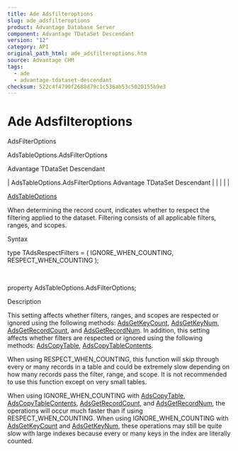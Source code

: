 ```yaml
---
title: Ade Adsfilteroptions
slug: ade_adsfilteroptions
product: Advantage Database Server
component: Advantage TDataSet Descendant
version: "12"
category: API
original_path_html: ade_adsfilteroptions.htm
source: Advantage CHM
tags:
  - ade
  - advantage-tdataset-descendant
checksum: 522c4f4790f2688d79c1c536ab53c5020155b9e3
---
```


# Ade Adsfilteroptions

AdsFilterOptions

AdsTableOptions.AdsFilterOptions

Advantage TDataSet Descendant

| AdsTableOptions.AdsFilterOptions  Advantage TDataSet Descendant |  |  |  |  |

[AdsTableOptions](ade_adstableoptions.md)

When determining the record count, indicates whether to respect the filtering applied to the dataset. Filtering consists of all applicable filters, ranges, and scopes.

Syntax

type TAdsRespectFilters = ( IGNORE\_WHEN\_COUNTING, RESPECT\_WHEN\_COUNTING );

 

property AdsTableOptions.AdsFilterOptions;

Description

This setting affects whether filters, ranges, and scopes are respected or ignored using the following methods: [AdsGetKeyCount](ade_adsgetkeycount.md), [AdsGetKeyNum](ade_adsgetkeynum.md), [AdsGetRecordCount](ade_adsgetrecordcount.md), and [AdsGetRecordNum](ade_adsgetrecordnum.md). In addition, this setting affects whether filters are respected or ignored using the following methods: [AdsCopyTable](ade_adscopytable.md), [AdsCopyTableContents](ade_adscopytablecontents.md).

When using RESPECT\_WHEN\_COUNTING, this function will skip through every or many records in a table and could be extremely slow depending on how many records pass the filter, range, and scope. It is not recommended to use this function except on very small tables.

When using IGNORE\_WHEN\_COUNTING with [AdsCopyTable](ade_adscopytable.md), [AdsCopyTableContents](ade_adscopytablecontents.md), [AdsGetRecordCount](ade_adsgetrecordcount.md), and [AdsGetRecordNum](ade_adsgetrecordnum.md), the operations will occur much faster than if using RESPECT\_WHEN\_COUNTING. When using IGNORE\_WHEN\_COUNTING with [AdsGetKeyCount](ade_adsgetkeycount.md) and [AdsGetKeyNum](ade_adsgetkeynum.md), these operations may still be quite slow with large indexes because every or many keys in the index are literally counted.
